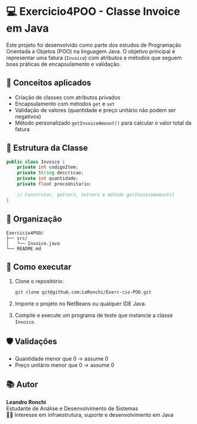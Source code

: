 
# 💻 Exercicio4POO - Classe Invoice em Java

Este projeto foi desenvolvido como parte dos estudos de Programação Orientada a Objetos (POO) na linguagem Java. O objetivo principal é representar uma fatura (`Invoice`) com atributos e métodos que seguem boas práticas de encapsulamento e validação.

## 🧠 Conceitos aplicados

- Criação de classes com atributos privados
- Encapsulamento com métodos `get` e `set`
- Validação de valores (quantidade e preço unitário não podem ser negativos)
- Método personalizado `getInvoiceAmount()` para calcular o valor total da fatura

## 🧾 Estrutura da Classe

```java
public class Invoice {
    private int codigoItem;
    private String descricao;
    private int quantidade;
    private float precoUnitario;

    // Construtor, getters, setters e método getInvoiceAmount()
}
```

## 📁 Organização

```
Exercicio4POO/
├── src/
│   └── Invoice.java
└── README.md
```

## 🚀 Como executar

1. Clone o repositório:
   ```bash
   git clone git@github.com:LeRonchi/Exerc-cio-POO.git
   ```

2. Importe o projeto no NetBeans ou qualquer IDE Java.

3. Compile e execute um programa de teste que instancie a classe `Invoice`.

## 🛡️ Validações

- Quantidade menor que 0 → assume 0
- Preço unitário menor que 0 → assume 0

## 📚 Autor

**Leandro Ronchi**  
Estudante de Análise e Desenvolvimento de Sistemas  
👨‍💻 Interesse em infraestrutura, suporte e desenvolvimento em Java
